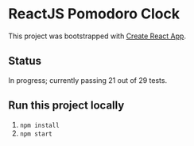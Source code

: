 # ReactJS Pomodoro Clock
This project was bootstrapped with [Create React App](https://github.com/facebook/create-react-app).

## Status
In progress; currently passing 21 out of 29 tests.

## Run this project locally
1. `npm install`
2. `npm start`